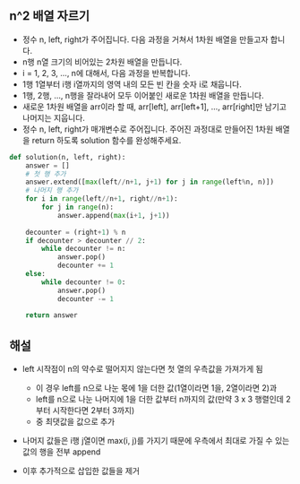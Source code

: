 ## n^2 배열 자르기
- 정수 n, left, right가 주어집니다. 다음 과정을 거쳐서 1차원 배열을 만들고자 합니다.
- n행 n열 크기의 비어있는 2차원 배열을 만듭니다.
- i = 1, 2, 3, ..., n에 대해서, 다음 과정을 반복합니다.
- 1행 1열부터 i행 i열까지의 영역 내의 모든 빈 칸을 숫자 i로 채웁니다.
- 1행, 2행, ..., n행을 잘라내어 모두 이어붙인 새로운 1차원 배열을 만듭니다.
- 새로운 1차원 배열을 arr이라 할 때, arr[left], arr[left+1], ..., arr[right]만 남기고 나머지는 지웁니다.
- 정수 n, left, right가 매개변수로 주어집니다. 주어진 과정대로 만들어진 1차원 배열을 return 하도록 solution 함수를 완성해주세요.

```python
def solution(n, left, right):
    answer = []
    # 첫 행 추가
    answer.extend([max(left//n+1, j+1) for j in range(left%n, n)])
    # 나머지 행 추가
    for i in range(left//n+1, right//n+1):
        for j in range(n):
            answer.append(max(i+1, j+1))
    
    decounter = (right+1) % n
    if decounter > decounter // 2:
        while decounter != n:
            answer.pop()
            decounter += 1
    else:
        while decounter != 0:
            answer.pop()
            decounter -= 1
        
    return answer
```

## 해설
- left 시작점이 n의 약수로 떨어지지 않는다면 첫 열의 우측값을 가져가게 됨
  - 이 경우 left를 n으로 나눈 몫에 1을 더한 값(1열이라면 1을, 2열이라면 2)과
  - left를 n으로 나눈 나머지에 1을 더한 값부터 n까지의 값(만약 3 x 3 행렬인데 2부터 시작한다면 2부터 3까지)
  - 중 최댓값을 값으로 추가

- 나머지 값들은 i행 j열이면 max(i, j)를 가지기 때문에 우측에서 최대로 가질 수 있는 값의 행을 전부 append
- 이후 추가적으로 삽입한 값들을 제거
